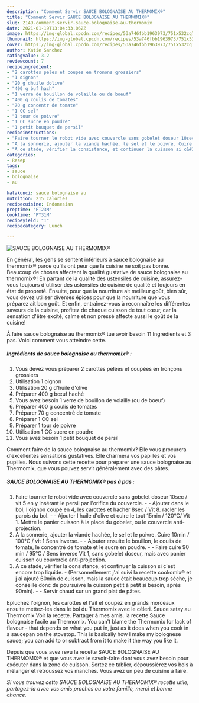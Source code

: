 ```yaml
---
description: "Comment Servir SAUCE BOLOGNAISE AU THERMOMIX®"
title: "Comment Servir SAUCE BOLOGNAISE AU THERMOMIX®"
slug: 2149-comment-servir-sauce-bolognaise-au-thermomix
date: 2021-01-19T13:04:33.062Z
image: https://img-global.cpcdn.com/recipes/53a746fbb1963973/751x532cq70/sauce-bolognaise-au-thermomix-photo-principale-de-la-recette.jpg
thumbnail: https://img-global.cpcdn.com/recipes/53a746fbb1963973/751x532cq70/sauce-bolognaise-au-thermomix-photo-principale-de-la-recette.jpg
cover: https://img-global.cpcdn.com/recipes/53a746fbb1963973/751x532cq70/sauce-bolognaise-au-thermomix-photo-principale-de-la-recette.jpg
author: Katie Sanchez
ratingvalue: 3.2
reviewcount: 7
recipeingredient:
- "2 carottes peles et coupes en tronons grossiers"
- "1 oignon"
- "20 g dhuile dolive"
- "400 g buf hach"
- "1 verre de bouillon de volaille ou de boeuf"
- "400 g coulis de tomates"
- "70 g concentr de tomate"
- "1 CC sel"
- "1 tour de poivre"
- "1 CC sucre en poudre"
- "1 petit bouquet de persil"
recipeinstructions:
- "Faire tourner le robot vide avec couvercle sans gobelet doseur 10sec / vit 5 en y insérant le persil par l&#39;orifice du couvercle.  Ajouter dans le bol, l&#39;oignon coupé en 4, les carottes et hacher 8sec / Vit 8. racler les parois du bol.  Ajouter l&#39;huile d&#39;olive et cuire le tout 15min / 120°C/ Vit 1. Mettre le panier cuisson à la place du gobelet, ou le couvercle anti-projection."
- "A la sonnerie, ajouter la viande hachée, le sel et le poivre. Cuire 10min / 100°C / vit 1 Sens inverse.   Ajouter ensuite le bouillon, le coulis de tomate, le concentré de tomate et le sucre en poudre.   Faire cuire 90 min / 95°C / Sens inverse Vit 1, sans gobelet doseur, mais avec panier cuisson ou couvercle anti-projection."
- "A ce stade, vérifier la consistance, et continuer la cuisson si c&#39;est encore trop liquide.  (Personnellement j&#39;ai suivi la recette cookomix® et j ai ajouté 60min de cuisson, mais la sauce était beaucoup trop sèche, je conseille donc de poursuivre la cuisson petit à petit si besoin, après 90min).  Servir chaud sur un grand plat de pâtes."
categories:
- Resep
tags:
- sauce
- bolognaise
- au

katakunci: sauce bolognaise au 
nutrition: 215 calories
recipecuisine: Indonesian
preptime: "PT23M"
cooktime: "PT31M"
recipeyield: "1"
recipecategory: Lunch

---
```



![SAUCE BOLOGNAISE AU THERMOMIX®](https://img-global.cpcdn.com/recipes/53a746fbb1963973/751x532cq70/sauce-bolognaise-au-thermomix-photo-principale-de-la-recette.jpg)

En général, les gens se sentent inférieurs à sauce bolognaise au thermomix® parce qu'ils ont peur que la cuisine ne soit pas bonne. Beaucoup de choses affectent la qualité gustative de sauce bolognaise au thermomix®! En partant de la qualité des ustensiles de cuisine, assurez-vous toujours d'utiliser des ustensiles de cuisine de qualité et toujours en état de propreté. Ensuite, pour que la nourriture ait meilleur goût, bien sûr, vous devez utiliser diverses épices pour que la nourriture que vous préparez ait bon goût. Et enfin, entraînez-vous à reconnaître les différentes saveurs de la cuisine, profitez de chaque cuisson de tout cœur, car la sensation d'être excité, calme et non pressé affecte aussi le goût de la cuisine!

<!--inarticleads1-->

À faire sauce bolognaise au thermomix® tue avoir besoin 11 Ingrédients et 3 pas. Voici comment vous atteindre cette.

##### Ingrédients de sauce bolognaise au thermomix® :

1. Vous devez vous préparer 2 carottes pelées et coupées en tronçons grossiers
1. Utilisation 1 oignon
1. Utilisation 20 g d&#39;huile d&#39;olive
1. Préparer 400 g bœuf haché
1. Vous avez besoin 1 verre de bouillon de volaille (ou de boeuf)
1. Préparer 400 g coulis de tomates
1. Préparer 70 g concentré de tomate
1. Préparer 1 CC sel
1. Préparer 1 tour de poivre
1. Utilisation 1 CC sucre en poudre
1. Vous avez besoin 1 petit bouquet de persil


Comment faire de la sauce bolognaise au thermomix? Elle vous procurera d&#39;excellentes sensations gustatives. Elle charmera vos papilles et vos pupilles. Nous suivons cette recette pour préparer une sauce bolognaise au Thermomix, que vous pouvez servir généralement avec des pâtes. 

<!--inarticleads2-->

##### SAUCE BOLOGNAISE AU THERMOMIX® pas à pas :

1. Faire tourner le robot vide avec couvercle sans gobelet doseur 10sec / vit 5 en y insérant le persil par l&#39;orifice du couvercle. -  - Ajouter dans le bol, l&#39;oignon coupé en 4, les carottes et hacher 8sec / Vit 8. racler les parois du bol. -  - Ajouter l&#39;huile d&#39;olive et cuire le tout 15min / 120°C/ Vit 1. Mettre le panier cuisson à la place du gobelet, ou le couvercle anti-projection.
1. A la sonnerie, ajouter la viande hachée, le sel et le poivre. Cuire 10min / 100°C / vit 1 Sens inverse.  -  - Ajouter ensuite le bouillon, le coulis de tomate, le concentré de tomate et le sucre en poudre.  -  - Faire cuire 90 min / 95°C / Sens inverse Vit 1, sans gobelet doseur, mais avec panier cuisson ou couvercle anti-projection.
1. A ce stade, vérifier la consistance, et continuer la cuisson si c&#39;est encore trop liquide.  - (Personnellement j&#39;ai suivi la recette cookomix® et j ai ajouté 60min de cuisson, mais la sauce était beaucoup trop sèche, je conseille donc de poursuivre la cuisson petit à petit si besoin, après 90min). -  - Servir chaud sur un grand plat de pâtes.


Epluchez l&#39;oignon, les carottes et l&#39;ail et coupez en grands morceaux ensuite mettez-les dans le bol du Thermomix avec le céleri. Sauce satay au Thermomix Voir la recette. Partager à mes amis. la recette Sauce bolognaise facile au Thermomix. You can&#39;t blame the Thermomix for lack of flavour - that depends on what you put in, just as it does when you cook in a saucepan on the stovetop. This is basically how I make my bolognese sauce; you can add to or subtract from it to make it the way you like it. 

<!--inarticleads1-->

<p>
Depuis que vous avez revu la recette SAUCE BOLOGNAISE AU THERMOMIX® et que vous avez le savoir-faire dont vous avez besoin pour exécuter dans la zone de cuisson. Sortez ce tablier, dépoussiérez vos bols à mélanger et retroussez vos manches. Vous avez un peu de cuisine à faire.
</p>

<p>
<i>Si vous trouvez cette SAUCE BOLOGNAISE AU THERMOMIX® recette utile, partagez-la avec vos amis proches ou votre famille, merci et bonne chance.</i>
</p>

